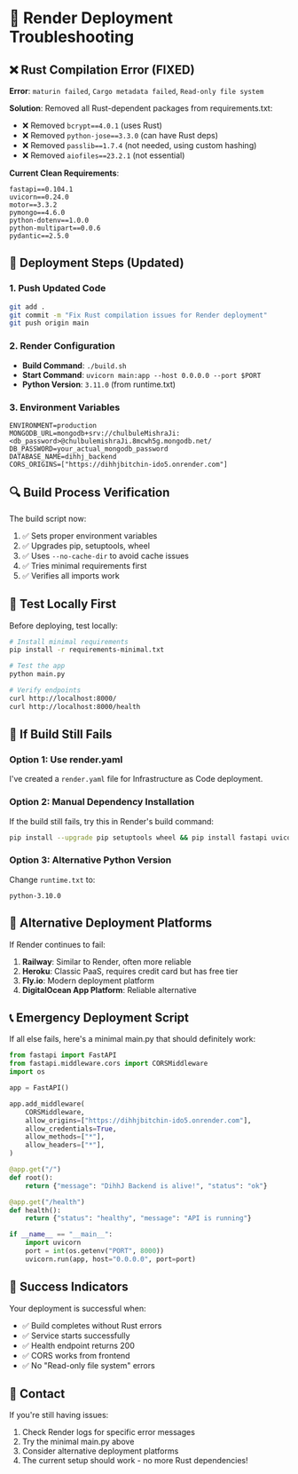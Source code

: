 # 🔧 Render Deployment Troubleshooting

## ❌ Rust Compilation Error (FIXED)

**Error**: `maturin failed`, `Cargo metadata failed`, `Read-only file system`

**Solution**: Removed all Rust-dependent packages from requirements.txt:
- ❌ Removed `bcrypt==4.0.1` (uses Rust)
- ❌ Removed `python-jose==3.3.0` (can have Rust deps)
- ❌ Removed `passlib==1.7.4` (not needed, using custom hashing)
- ❌ Removed `aiofiles==23.2.1` (not essential)

**Current Clean Requirements**:
```
fastapi==0.104.1
uvicorn==0.24.0
motor==3.3.2
pymongo==4.6.0
python-dotenv==1.0.0
python-multipart==0.0.6
pydantic==2.5.0
```

## 🚀 Deployment Steps (Updated)

### 1. Push Updated Code
```bash
git add .
git commit -m "Fix Rust compilation issues for Render deployment"
git push origin main
```

### 2. Render Configuration
- **Build Command**: `./build.sh`
- **Start Command**: `uvicorn main:app --host 0.0.0.0 --port $PORT`
- **Python Version**: `3.11.0` (from runtime.txt)

### 3. Environment Variables
```
ENVIRONMENT=production
MONGODB_URL=mongodb+srv://chulbuleMishraJi:<db_password>@chulbulemishraJi.8mcwh5g.mongodb.net/
DB_PASSWORD=your_actual_mongodb_password
DATABASE_NAME=dihhj_backend
CORS_ORIGINS=["https://dihhjbitchin-ido5.onrender.com"]
```

## 🔍 Build Process Verification

The build script now:
1. ✅ Sets proper environment variables
2. ✅ Upgrades pip, setuptools, wheel
3. ✅ Uses `--no-cache-dir` to avoid cache issues
4. ✅ Tries minimal requirements first
5. ✅ Verifies all imports work

## 🧪 Test Locally First

Before deploying, test locally:
```bash
# Install minimal requirements
pip install -r requirements-minimal.txt

# Test the app
python main.py

# Verify endpoints
curl http://localhost:8000/
curl http://localhost:8000/health
```

## 🚨 If Build Still Fails

### Option 1: Use render.yaml
I've created a `render.yaml` file for Infrastructure as Code deployment.

### Option 2: Manual Dependency Installation
If the build still fails, try this in Render's build command:
```bash
pip install --upgrade pip setuptools wheel && pip install fastapi uvicorn motor pymongo python-dotenv python-multipart pydantic --no-cache-dir
```

### Option 3: Alternative Python Version
Change `runtime.txt` to:
```
python-3.10.0
```

## 🔗 Alternative Deployment Platforms

If Render continues to fail:
1. **Railway**: Similar to Render, often more reliable
2. **Heroku**: Classic PaaS, requires credit card but has free tier
3. **Fly.io**: Modern deployment platform
4. **DigitalOcean App Platform**: Reliable alternative

## 📞 Emergency Deployment Script

If all else fails, here's a minimal main.py that should definitely work:

```python
from fastapi import FastAPI
from fastapi.middleware.cors import CORSMiddleware
import os

app = FastAPI()

app.add_middleware(
    CORSMiddleware,
    allow_origins=["https://dihhjbitchin-ido5.onrender.com"],
    allow_credentials=True,
    allow_methods=["*"],
    allow_headers=["*"],
)

@app.get("/")
def root():
    return {"message": "DihhJ Backend is alive!", "status": "ok"}

@app.get("/health")
def health():
    return {"status": "healthy", "message": "API is running"}

if __name__ == "__main__":
    import uvicorn
    port = int(os.getenv("PORT", 8000))
    uvicorn.run(app, host="0.0.0.0", port=port)
```

## 🎯 Success Indicators

Your deployment is successful when:
- ✅ Build completes without Rust errors
- ✅ Service starts successfully
- ✅ Health endpoint returns 200
- ✅ CORS works from frontend
- ✅ No "Read-only file system" errors

## 📱 Contact

If you're still having issues:
1. Check Render logs for specific error messages
2. Try the minimal main.py above
3. Consider alternative deployment platforms
4. The current setup should work - no more Rust dependencies!
